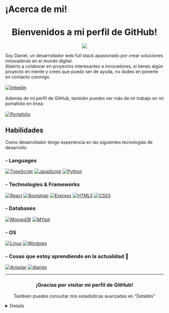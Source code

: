 # ¡Acerca de mi!

<h1 align="center">Bienvenidos a mi perfil de GitHub!</h1>
<p align="center">
  <a href="https://github.com/Crooks2k">
    <img src="https://komarev.com/ghpvc/?username=Crooks2k&color=blue&style=flat)" />
  </a>
</p>

Soy Daniel, un desarrollador web full stack apasionado por crear soluciones innovadoras en el mundo digital.<br>
Abierto a colaborar en proyectos interesantes e innovadores, si tienes algún proyecto en mente y crees que puedo ser de ayuda, no dudes en ponerte en contacto conmigo.
<br>
<br>
[![linkedin](https://img.shields.io/badge/linkedin-0A66C2?style=for-the-badge&logo=linkedin&logoColor=white)](https://www.linkedin.com/in/daniel-felipe-veloza/)
<br>
<br>
Además de mi perfil de GitHub, también puedes ver más de mi trabajo en mi portafolio en línea: 
<br> 
<br>
[![Portafolio](https://img.shields.io/badge/my_portfolio-003045?style=for-the-badge&logo=ko-fi&logoColor=white)](https://daniel-veloza-portafolio.netlify.app/)


## Habilidades

Como desarrollador tengo experiencia en las siguientes tecnologías de desarrollo:

### - Languages
[![TypeScript](https://img.shields.io/badge/typescript-black?style=for-the-badge&logo=typescript)](https://github.com/Crooks2k)
[![JavaScript](https://img.shields.io/badge/javascript-black?style=for-the-badge&logo=javascript)](https://github.com/Crooks2k)
[![Python](https://img.shields.io/badge/python-black?style=for-the-badge&logo=python)](https://github.com/Crooks2k)

### - Technologies & Frameworks
[![React](https://img.shields.io/badge/react-black?style=for-the-badge&logo=react)](https://github.com/Crooks2k)
[![Bootstrap](https://img.shields.io/badge/bootstrap-black?style=for-the-badge&logo=bootstrap)](https://github.com/Crooks2k)
[![Express](https://img.shields.io/badge/express-black?style=for-the-badge&logo=express)](https://github.com/Crooks2k)
[![HTML5](https://img.shields.io/badge/html5-black?style=for-the-badge&logo=html5)](https://github.com/Crooks2k)
[![CSS3](https://img.shields.io/badge/css3-black?style=for-the-badge&logo=css3)](https://github.com/Crooks2k)

### - Databases
[![MongoDB](https://img.shields.io/badge/mongodb-black?style=for-the-badge&logo=mongodb)](https://github.com/Crooks2k)
[![MYsql](https://img.shields.io/badge/mysql-black?style=for-the-badge&logo=mysql)](https://github.com/Crooks2k)

### - OS
[![Linux](https://img.shields.io/badge/linux-black?style=for-the-badge&logo=Linux)](https://github.com/Crooks2k)
[![Windows](https://img.shields.io/badge/Windows-black?style=for-the-badge&logo=Windows)](https://github.com/Crooks2k)


### - Cosas que estoy aprendiendo en la actualidad 🧠
[![Angular](https://img.shields.io/badge/angular-black?style=for-the-badge&logo=angular)](https://github.com/Crooks2k)
[![django](https://img.shields.io/badge/django-black?style=for-the-badge&logo=django)](https://github.com/Crooks2k)

<hr>

<h3 align="center">¡Gracias por visitar mi perfil de GitHub!</h3>
<p align="center">Tambien puedes consultar mis estadisticas avanzadas en "Detalles"</p>

<details>
<p align="center">
 
  <a href="https://github.com/Crooks2k">
    <img src="https://github-readme-streak-stats.herokuapp.com/?user=Crooks2k&hide_border=true&card_width=338&theme=transparent" />
  </a>
  <a href="https://github.com/Crooks2k">
    <img src="http://github-profile-summary-cards.vercel.app/api/cards/stats?username=Crooks2k&theme=transparent" />
  </a>

 <p align="center">
  <img align="center" src="https://github-readme-stats.vercel.app/api/top-langs/?username=Crooks2k&show_icons=true&theme=dracula&title_color=ffffff&text_color=ffffff&bg_color=000000&locale=en" width="350" >
 </p>
 <hr>
</p>
</details>
</p>
